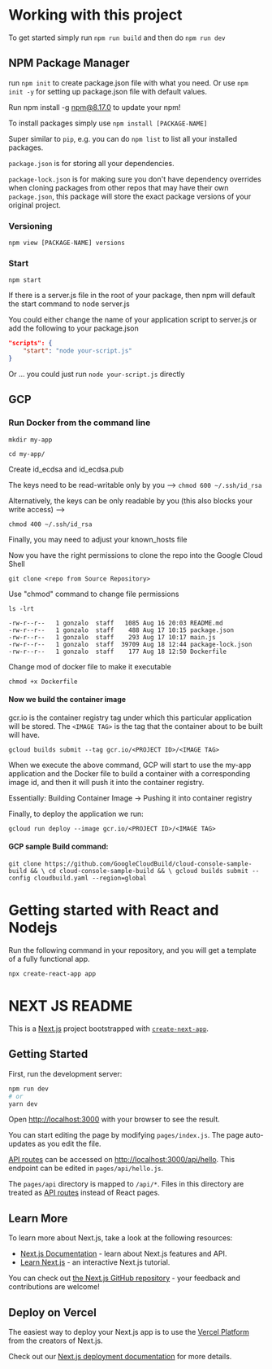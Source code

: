 # Working with this project

To get started simply run `npm run build` and then do `npm run dev`

## NPM Package Manager

run `npm init` to create package.json file with what you need.
Or use `npm init -y` for setting up package.json file with default values.

Run npm install -g npm@8.17.0 to update your npm!

To install packages simply use `npm install [PACKAGE-NAME]`

Super similar to `pip`, e.g. you can do `npm list` to list all your installed packages.

`package.json` is for storing all your dependencies.

`package-lock.json` is for making sure you don't have dependency overrides when cloning
packages from other repos that may have their own `package.json`, this package will store
the exact package versions of your original project.

### Versioning

`npm view [PACKAGE-NAME] versions`

### Start

`npm start`

If there is a server.js file in the root of your package, then npm will default the start command to node server.js

You could either change the name of your application script to server.js or add the following to your package.json

```json
"scripts": {
    "start": "node your-script.js"
}
```

Or ... you could just run `node your-script.js` directly

## GCP

### Run Docker from the command line

`mkdir my-app`

`cd my-app/`

Create id_ecdsa and id_ecdsa.pub

The keys need to be read-writable only by you --> `chmod 600 ~/.ssh/id_rsa`

Alternatively, the keys can be only readable by you (this also blocks your write access) -->

`chmod 400 ~/.ssh/id_rsa`

Finally, you may need to adjust your known_hosts file

Now you have the right permissions to clone the repo into the Google Cloud Shell

`git clone <repo from Source Repository>`

Use "chmod" command to change file permissions

`ls -lrt`

```text
-rw-r--r--   1 gonzalo  staff   1085 Aug 16 20:03 README.md
-rw-r--r--   1 gonzalo  staff    488 Aug 17 10:15 package.json
-rw-r--r--   1 gonzalo  staff    293 Aug 17 10:17 main.js
-rw-r--r--   1 gonzalo  staff  39709 Aug 18 12:44 package-lock.json
-rw-r--r--   1 gonzalo  staff    177 Aug 18 12:50 Dockerfile
```

Change mod of docker file to make it executable

`chmod +x Dockerfile`

#### Now we build the container image

gcr.io is the container registry tag under which this particular application will be stored.
The `<IMAGE TAG>` is the tag that the container about to be built will have.

`gcloud builds submit --tag gcr.io/<PROJECT ID>/<IMAGE TAG>`

When we execute the above command, GCP will start to use the my-app application and the
Docker file to build a container with a corresponding image id, and then it will push it into the container registry.

Essentially: Building Container Image -> Pushing it into container registry

Finally, to deploy the application we run:

`gcloud run deploy --image gcr.io/<PROJECT ID>/<IMAGE TAG>`

#### GCP sample Build command:

`git clone https://github.com/GoogleCloudBuild/cloud-console-sample-build && \ cd cloud-console-sample-build && \ gcloud builds submit --config cloudbuild.yaml --region=global`

# Getting started with React and Nodejs

Run the following command in your repository, and you will get a template of a fully functional app.

`npx create-react-app app`

# NEXT JS README

This is a [Next.js](https://nextjs.org/) project bootstrapped with [`create-next-app`](https://github.com/vercel/next.js/tree/canary/packages/create-next-app).

## Getting Started

First, run the development server:

```bash
npm run dev
# or
yarn dev
```

Open [http://localhost:3000](http://localhost:3000) with your browser to see the result.

You can start editing the page by modifying `pages/index.js`. The page auto-updates as you edit the file.

[API routes](https://nextjs.org/docs/api-routes/introduction) can be accessed on [http://localhost:3000/api/hello](http://localhost:3000/api/hello). This endpoint can be edited in `pages/api/hello.js`.

The `pages/api` directory is mapped to `/api/*`. Files in this directory are treated as [API routes](https://nextjs.org/docs/api-routes/introduction) instead of React pages.

## Learn More

To learn more about Next.js, take a look at the following resources:

- [Next.js Documentation](https://nextjs.org/docs) - learn about Next.js features and API.
- [Learn Next.js](https://nextjs.org/learn) - an interactive Next.js tutorial.

You can check out [the Next.js GitHub repository](https://github.com/vercel/next.js/) - your feedback and contributions are welcome!

## Deploy on Vercel

The easiest way to deploy your Next.js app is to use the [Vercel Platform](https://vercel.com/new?utm_medium=default-template&filter=next.js&utm_source=create-next-app&utm_campaign=create-next-app-readme) from the creators of Next.js.

Check out our [Next.js deployment documentation](https://nextjs.org/docs/deployment) for more details.
